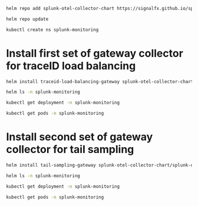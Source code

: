 ```bash
helm repo add splunk-otel-collector-chart https://signalfx.github.io/splunk-otel-collector-chart

helm repo update

kubectl create ns splunk-monitoring
```

# Install first set of gateway collector for traceID load balancing

```bash
helm install traceid-load-balancing-gateway splunk-otel-collector-chart/splunk-otel-collector -n splunk-monitoring --values traceid-load-balancing-otel-collector-gateway-values.yaml

helm ls -n splunk-monitoring

kubectl get deployment -n splunk-monitoring

kubectl get pods -n splunk-monitoring
```

# Install second set of gateway collector for tail sampling

```bash
helm install tail-sampling-gateway splunk-otel-collector-chart/splunk-otel-collector -n splunk-monitoring --values tail-sampling-otel-collector-gateway-values.yaml

helm ls -n splunk-monitoring

kubectl get deployment -n splunk-monitoring

kubectl get pods -n splunk-monitoring
```
